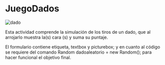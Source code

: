 # JuegoDados
![dado](https://github.com/ZazilEscalante/JuegoDados/assets/122659112/21c3e9c0-2a52-41ee-8c15-93055c44a2c9)

Esta actividad comprende la simulación de los tiros de un dado, que al arrojarlo muestra la(s) cara (s) y suma su puntaje.

El formulario contiene etiqueta, textbox y picturebox; y en cuanto al código se requiere del comando Random dadoaleatorio = new Random(); para hacer funcional el objetivo final.

